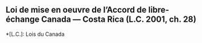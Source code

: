 ## Loi de mise en oeuvre de l’Accord de libre-échange Canada — Costa Rica (L.C. 2001, ch. 28)
  *[L.C.]: Lois du Canada
